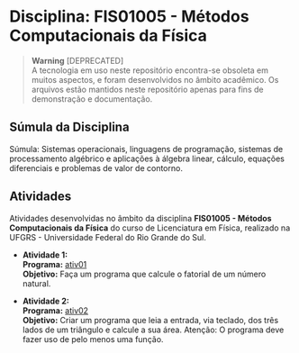 # Disciplina: FIS01005 - Métodos Computacionais da Física
  
> **Warning**
> [DEPRECATED]  
> A tecnologia em uso neste repositório encontra-se obsoleta em muitos aspectos, e foram desenvolvidos no âmbito acadêmico. Os arquivos estão mantidos neste repositório apenas para fins de demonstração e documentação.

## Súmula da Disciplina

Súmula: Sistemas operacionais, linguagens de programação, sistemas de processamento algébrico e aplicações à álgebra linear, cálculo, equações diferenciais e problemas de valor de contorno.

## Atividades

Atividades desenvolvidas no âmbito da disciplina **FIS01005 - Métodos Computacionais da Física** do curso de Licenciatura em Física, realizado na UFGRS - Universidade Federal do Rio Grande do Sul.

* **Atividade 1:**  
  **Programa:** [ativ01](src/ativ01.f90)  
  **Objetivo:** Faça um programa que calcule o fatorial de um número natural.    

* **Atividade 2:**  
  **Programa:** [ativ02](src/ativ02.f90)  
  **Objetivo:** Criar um programa que leia a entrada, via teclado, dos três lados de um triângulo e calcule a sua área. Atenção: O programa deve fazer uso de pelo menos uma função.    
